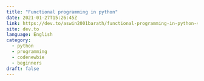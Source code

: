 ```yaml
---
title: "Functional programming in python"
date: 2021-01-27T15:26:45Z
link: https://dev.to/aswin2001barath/functional-programming-in-python-42fi?utm_medium=RSS&utm_source=news.12bit.vn
site: dev.to
language: English
category:
  - python
  - programming
  - codenewbie
  - beginners
draft: false
---
```

